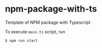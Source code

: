 # npm-package-with-ts
Template of NPM package with Typescript

To execute `main.ts` script, run

```
$ npm run start
```
